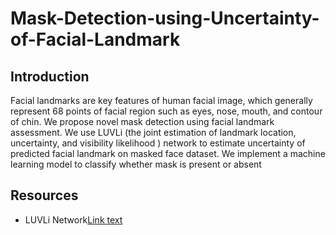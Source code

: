 # Mask-Detection-using-Uncertainty-of-Facial-Landmark

## Introduction
Facial landmarks are key features of human facial image, which generally represent 68 points of facial region 
such as eyes, nose, mouth, and contour of chin. We propose novel mask detection using facial landmark assessment. We use LUVLi (the joint estimation of landmark location, uncertainty, and visibility likelihood )
network to estimate uncertainty of predicted facial landmark on masked face dataset. 
We implement a machine learning model to classify whether mask is present or absent


## Resources
- LUVLi Network[Link text](chrome-extension://efaidnbmnnnibpcajpcglclefindmkaj/https://openaccess.thecvf.com/content_CVPR_2020/papers/Kumar_LUVLi_Face_Alignment_Estimating_Landmarks_Location_Uncertainty_and_Visibility_Likelihood_CVPR_2020_paper.pdf)


